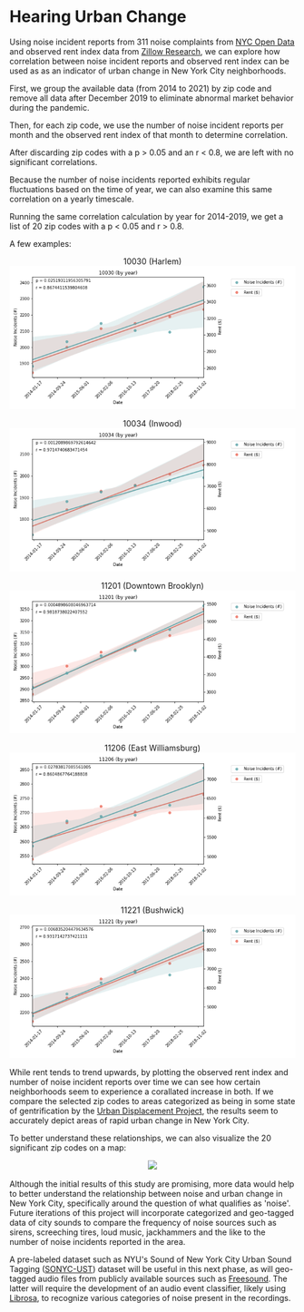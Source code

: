 # Hearing Urban Change

Using noise incident reports from 311 noise complaints from [NYC Open Data](https://data.cityofnewyork.us/Social-Services/311-Noise-Complaints/p5f6-bkga/data) and observed rent index data from [Zillow Research](https://www.zillow.com/research/data/), we can explore how correlation between noise incident reports and observed rent index can be used as as an indicator of urban change in New York City neighborhoods.

First, we group the available data (from 2014 to 2021) by zip code and remove all data after December 2019 to eliminate abnormal market behavior during the pandemic.

Then, for each zip code, we use the number of noise incident reports per month and the observed rent index of that month to determine correlation.

After discarding zip codes with a p > 0.05 and an r < 0.8, we are left with no significant correlations.

Because the number of noise incidents reported exhibits regular fluctuations based on the time of year, we can also examine this same correlation on a yearly timescale.

Running the same correlation calculation by year for 2014-2019, we get a list of 20 zip codes with a p < 0.05 and r > 0.8.

A few examples:

<p align="center">
  10030 (Harlem) <br>
  <img src="https://github.com/martimgalvao/hearing_urban_change/blob/main/years_output/year_output_10030.png" />
</p>

<p align="center">
  10034 (Inwood) <br>
  <img src="https://github.com/martimgalvao/hearing_urban_change/blob/main/years_output/year_output_10034.png" />
</p>

<p align="center">
  11201 (Downtown Brooklyn) <br>
  <img src="https://github.com/martimgalvao/hearing_urban_change/blob/main/years_output/year_output_11201.png" />
</p>

<p align="center">
  11206 (East Williamsburg) <br>
  <img src="https://github.com/martimgalvao/hearing_urban_change/blob/main/years_output/year_output_11206.png" />
</p>

<p align="center">
  11221 (Bushwick) <br>
  <img src="https://github.com/martimgalvao/hearing_urban_change/blob/main/years_output/year_output_11221.png" />
</p>

While rent tends to trend upwards, by plotting the observed rent index and number of noise incident reports over time we can see how certain neighborhoods seem to experience a corallated increase in both. If we compare the selected zip codes to areas categorized as being in some state of gentrification by the [Urban Displacement Project](https://www.urbandisplacement.org/maps/ny), the results seem to accurately depict areas of rapid urban change in New York City. 

To better understand these relationships, we can also visualize the 20 significant zip codes on a map:

<p align="center">
  <img src="https://github.com/martimgalvao/hearing_urban_change/blob/main/year_r_map.png" />
</p>

Although the initial results of this study are promising, more data would help to better understand the relationship between noise and urban change in New York City, specifically around the question of what qualifies as 'noise'. Future iterations of this project will incorporate categorized and geo-tagged data of city sounds to compare the frequency of noise sources such as sirens, screeching tires, loud music, jackhammers and the like to the number of noise incidents reported in the area.

A pre-labeled dataset such as NYU's Sound of New York City Urban Sound Tagging ([SONYC-UST](https://wp.nyu.edu/sonyc/)) dataset will be useful in this next phase, as will geo-tagged audio files from publicly available sources such as [Freesound](https://freesound.org). The latter will require the development of an audio event classifier, likely using [Librosa](https://librosa.org), to recognize various categories of noise present in the recordings.
